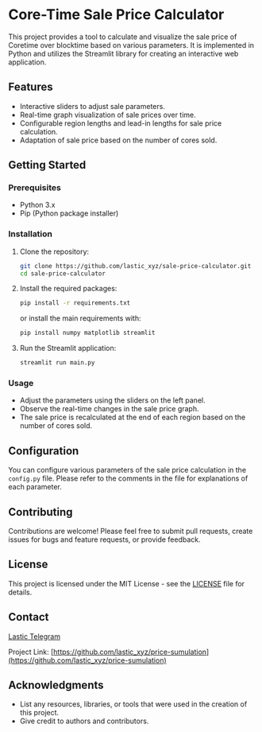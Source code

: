 # Core-Time Sale Price Calculator

This project provides a tool to calculate and visualize the sale price of Coretime  over blocktime based on various parameters. It is implemented in Python and utilizes the Streamlit library for creating an interactive web application.

## Features

- Interactive sliders to adjust sale parameters.
- Real-time graph visualization of sale prices over time.
- Configurable region lengths and lead-in lengths for sale price calculation.
- Adaptation of sale price based on the number of cores sold.

## Getting Started

### Prerequisites

- Python 3.x
- Pip (Python package installer)

### Installation

1. Clone the repository:
   ```sh
   git clone https://github.com/lastic_xyz/sale-price-calculator.git
   cd sale-price-calculator
   ```

2. Install the required packages:
    ```sh
    pip install -r requirements.txt
    ```

    or install the main requirements with:
    ```sh
    pip install numpy matplotlib streamlit
    ```

3. Run the Streamlit application:
   ```sh
   streamlit run main.py
   ```

### Usage

- Adjust the parameters using the sliders on the left panel.
- Observe the real-time changes in the sale price graph.
- The sale price is recalculated at the end of each region based on the number of cores sold.

## Configuration

You can configure various parameters of the sale price calculation in the `config.py` file. Please refer to the comments in the file for explanations of each parameter.

## Contributing

Contributions are welcome! Please feel free to submit pull requests, create issues for bugs and feature requests, or provide feedback.

## License

This project is licensed under the MIT License - see the [LICENSE](LICENSE) file for details.

## Contact

[Lastic Telegram](https://t.me/+khw2i6GGYFw3NDNi)

Project Link: [https://github.com/lastic_xyz/price-sumulation](https://github.com/lastic_xyz/price-sumulation)

## Acknowledgments

- List any resources, libraries, or tools that were used in the creation of this project.
- Give credit to authors and contributors.
